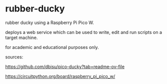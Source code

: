 # rubber-ducky
rubber ducky using a Raspberry Pi Pico W. 

deploys a web service which can be used to write, edit and run scripts on a target machine. 

for academic and educational purposes only. 

sources:

https://github.com/dbisu/pico-ducky?tab=readme-ov-file

https://circuitpython.org/board/raspberry_pi_pico_w/
